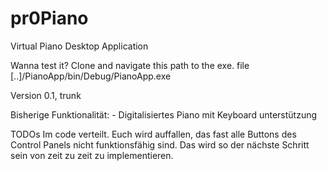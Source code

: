 # pr0Piano
Virtual Piano Desktop Application

Wanna test it? Clone and navigate this path to the exe. file
 [..]/PianoApp/bin/Debug/PianoApp.exe



Version 0.1, trunk

Bisherige Funktionalität:
	- Digitalisiertes Piano mit Keyboard unterstützung
	
	


TODOs Im code verteilt. 
Euch wird auffallen, das fast alle Buttons des Control Panels nicht funktionsfähig sind.
Das wird so der nächste Schritt sein von zeit zu zeit zu implementieren.
